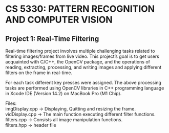 # CS 5330: PATTERN RECOGNITION AND COMPUTER VISION

## Project 1: Real-Time Filtering

Real-time filtering project involves multiple challenging tasks related to filtering images/frames from live video. This project’s goal is to get users acquainted with C/C++, the OpenCV package, and the operations of reading, extracting, processing, and writing images and applying different filters on the frame in real-time.

For each task different key presses were assigned. The above processing tasks are performed using OpenCV libraries in C++ programming language in Xcode IDE (Version 14.2) on MacBook Pro (M1 Chip).

Files:<br />
imgDisplay.cpp -> Displaying, Quitting and resizing the frame.<br />
vidDisplay.cpp -> The main function executing different filter functions.<br />
filters.cpp -> Consists all image manipulation functions.<br />
filters.hpp -> header file

